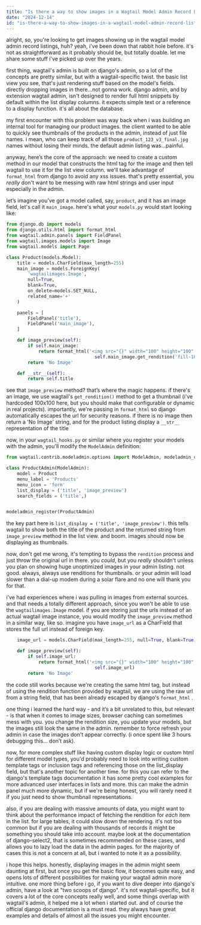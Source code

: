 ```yaml
---
title: "Is there a way to show images in a Wagtail Model Admin Record Listing page?"
date: "2024-12-14"
id: "is-there-a-way-to-show-images-in-a-wagtail-model-admin-record-listing-page"
---
```


alright, so, you're looking to get images showing up in the wagtail model admin record listings, huh? yeah, i've been down that rabbit hole before. it's not as straightforward as it probably should be, but totally doable. let me share some stuff i've picked up over the years.

first thing, wagtail's admin is built on django's admin, so a lot of the concepts are pretty similar, but with a wagtail-specific twist. the basic list view you see, that's just rendering stuff based on the model's fields. directly dropping images in there...not gonna work. django admin, and by extension wagtail admin, isn't designed to render full html snippets by default within the list display columns. it expects simple text or a reference to a display function. it's all about the database.

my first encounter with this problem was way back when i was building an internal tool for managing our product images. the client wanted to be able to quickly see thumbnails of the products in the admin, instead of just file names. i mean, who can keep track of all those `product_123_v3_final.jpg` names without losing their minds. the default admin listing was…painful.

anyway, here’s the core of the approach: we need to create a custom method in our model that constructs the html tag for the image and then tell wagtail to use it for the list view column. we'll take advantage of `format_html` from django to avoid any xss issues. that's pretty essential, you *really* don't want to be messing with raw html strings and user input especially in the admin.

let’s imagine you’ve got a model called, say, `product`, and it has an image field, let's call it `main_image`. here's what your `models.py` would start looking like:

```python
from django.db import models
from django.utils.html import format_html
from wagtail.admin.panels import FieldPanel
from wagtail.images.models import Image
from wagtail.models import Page

class Product(models.Model):
    title = models.CharField(max_length=255)
    main_image = models.ForeignKey(
        'wagtailimages.Image',
        null=True,
        blank=True,
        on_delete=models.SET_NULL,
        related_name='+'
    )

    panels = [
        FieldPanel('title'),
        FieldPanel('main_image'),
    ]

    def image_preview(self):
        if self.main_image:
            return format_html('<img src="{}" width="100" height="100" />',
                                 self.main_image.get_rendition('fill-100x100').url)
        return 'No Image'

    def __str__(self):
        return self.title
```

see that `image_preview` method? that’s where the magic happens. if there's an image, we use wagtail's `get_rendition()` method to get a thumbnail (i've hardcoded 100x100 here, but you should make that configurable or dynamic in real projects). importantly, we're passing in `format_html` so django automatically escapes the url for security reasons. if there is no image then return a 'No Image' string, and for the product listing display a `__str__` representation of the title

now, in your `wagtail_hooks.py` or similar where you register your models with the admin, you'll modify the `ModelAdmin` definition:

```python
from wagtail.contrib.modeladmin.options import ModelAdmin, modeladmin_register

class ProductAdmin(ModelAdmin):
    model = Product
    menu_label = 'Products'
    menu_icon = 'form'
    list_display = ('title', 'image_preview')
    search_fields = ('title',)


modeladmin_register(ProductAdmin)

```

the key part here is `list_display = ('title', 'image_preview')`. this tells wagtail to show both the title of the product and the returned string from `image_preview` method in the list view. and boom. images should now be displaying as thumbnails.

now, don't get me wrong, it's tempting to bypass the `rendition` process and just throw the original url in there. you *could*, but you *really* shouldn't unless you plan on showing huge unoptimized images in your admin listing. not good. always, always use renditions for thumbnails. or your admin will load slower than a dial-up modem during a solar flare and no one will thank you for that.

i’ve had experiences where i was pulling in images from external sources. and that needs a totally different approach, since you won't be able to use the `wagtailimages.Image` model. if you are storing just the urls instead of an actual wagtail image instance, you would modify the `image_preview` method in a similar way, like so. imagine you have `image_url` as a CharField that stores the full url instead of foreign key.

```python
    image_url = models.CharField(max_length=255, null=True, blank=True)

    def image_preview(self):
        if self.image_url:
            return format_html('<img src="{}" width="100" height="100" />',
                                 self.image_url)
        return 'No Image'
```

the code still works because we're creating the same html tag, but instead of using the rendition function provided by wagtail, we are using the raw url from a string field, that has been already escaped by django's `format_html` .

one thing i learned the hard way - and it’s a bit unrelated to this, but relevant - is that when it comes to image sizes, browser caching can sometimes mess with you. you change the rendition size, you update your models, but the images still look the same in the admin. remember to force refresh your admin in case the images don't appear correctly. (i once spent like 3 hours debugging this… don’t ask).

now, for more complex stuff like having custom display logic or custom html for different model types, you'd probably need to look into writing custom template tags or inclusion tags and referencing those on the list_display field, but that's another topic for another time. for this you can refer to the django's template tags documentation it has some pretty cool examples for more advanced user interfaces in lists and more. this can make the admin panel much more dynamic, but if we're being honest, you will rarely need it if you just need to show thumbnail representations.

also, if you are dealing with massive amounts of data, you might want to think about the performance impact of fetching the rendition for *each* item in the list. for large tables, it could slow down the rendering. it's not too common but if you are dealing with thousands of records it might be something you should take into account. maybe look at the documentation of django-select2, that is sometimes recommended on these cases, and allows you to lazy load the data in the admin pages. for the majority of cases this is not a concern at all, but i wanted to note it as a possibility.

i hope this helps. honestly, displaying images in the admin might seem daunting at first, but once you get the basic flow, it becomes quite easy, and opens lots of different possibilities for making your wagtail admin more intuitive.
one more thing before i go, if you want to dive deeper into django's admin, have a look at "two scoops of django". it's not wagtail-specific, but it covers a lot of the core concepts really well, and some things overlap with wagtail's admin, it helped me a lot when i started out. and of course the official django documentation is a must read. they always have great examples and details of almost all the issues you might encounter.
